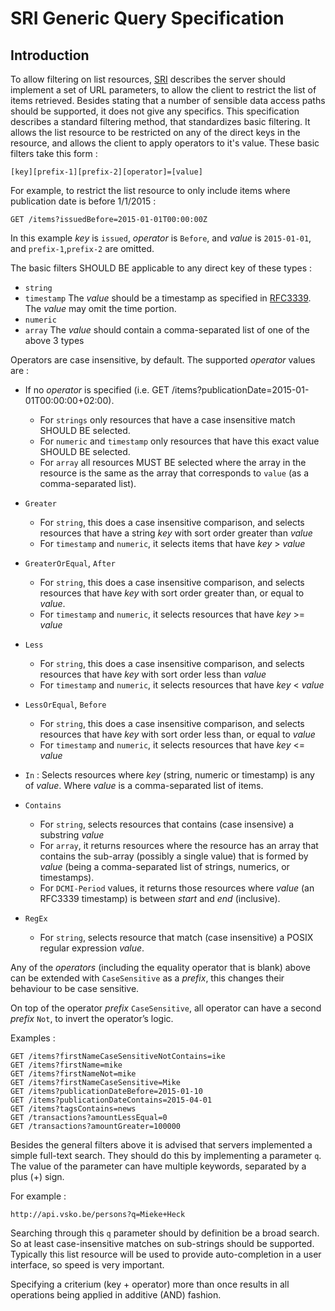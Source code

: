 # SRI Generic Query Specification

## Introduction

To allow filtering on list resources, [SRI][sri] describes the server should implement a set of URL parameters, to allow the client to restrict the list of items retrieved. Besides stating that a number of sensible data access paths should be supported, it does not give any specifics. This specification describes a standard filtering method, that standardizes basic filtering. It allows the list resource to be restricted on any of the direct keys in the resource, and allows the client to apply operators to it's value. These basic filters take this form :

    [key][prefix-1][prefix-2][operator]=[value]

For example, to restrict the list resource to only include items where publication date is before 1/1/2015 :

    GET /items?issuedBefore=2015-01-01T00:00:00Z

In this example *key* is `issued`, *operator* is `Before`, and *value* is `2015-01-01`, and `prefix-1`,`prefix-2` are omitted.

The basic filters SHOULD BE applicable to any direct key of these types :

* `string`
* `timestamp` The *value* should be a timestamp as specified in [RFC3339][rfc3339]. The *value* may omit the time portion.
* `numeric`
* `array` The *value* should contain a comma-separated list of one of the above 3 types

Operators are case insensitive, by default. The supported *operator* values are :

* If no *operator* is specified (i.e. GET /items?publicationDate=2015-01-01T00:00:00+02:00). 
  * For `strings` only resources that have a case insensitive match SHOULD BE selected.
  * For `numeric` and `timestamp` only resources that have this exact value SHOULD BE selected.
  * For `array` all resources MUST BE selected where the array in the resource is the same as the array that corresponds to `value` (as a comma-separated list).

* `Greater`
  * For `string`, this does a case insensitive comparison, and selects resources that have a string *key* with sort order greater than *value*
  * For `timestamp` and `numeric`, it selects items that have *key* > *value*

* `GreaterOrEqual`, `After`
  * For `string`, this does a case insensitive comparison, and selects resources that have *key* with sort order greater than, or equal to *value*.
  * For `timestamp` and `numeric`, it selects resources that have *key* >= *value*

* `Less`
  * For `string`, this does a case insensitive comparison, and selects resources that have *key* with sort order less than *value*
  * For `timestamp` and `numeric`, it selects resources that have *key* < *value*

* `LessOrEqual`, `Before`
  * For `string`, this does a case insensitive comparison, and selects resources that have *key* with sort order less than, or equal to *value*
  * For `timestamp` and `numeric`, it selects resources that have *key* <= *value*

* `In` : Selects resources where *key* (string, numeric or timestamp) is any of *value*. Where *value* is a comma-separated list of items.

* `Contains`
  * For `string`, selects resources that contains (case insensive) a substring *value*
  * For `array`, it returns resources where the resource has an array that contains the sub-array (possibly a single value) that is formed by *value* (being a comma-separated list of strings, numerics, or timestamps).
  * For `DCMI-Period` values, it returns those resources where *value* (an RFC3339 timestamp) is between *start* and *end* (inclusive).

* `RegEx`
  * For `string`, selects resource that match (case insensitive) a POSIX regular expression *value*.

Any of the *operators* (including the equality operator that is blank) above can be extended with `CaseSensitive` as a *prefix*, this changes their behaviour to be case sensitive.

On top of the operator *prefix* `CaseSensitive`, all operator can have a second *prefix* `Not`, to invert the operator’s logic.

Examples : 

    GET /items?firstNameCaseSensitiveNotContains=ike
    GET /items?firstName=mike
    GET /items?firstNameNot=mike
    GET /items?firstNameCaseSensitive=Mike
    GET /items?publicationDateBefore=2015-01-10
    GET /items?publicationDateContains=2015-04-01
    GET /items?tagsContains=news
    GET /transactions?amountLessEqual=0
    GET /transactions?amountGreater=100000

Besides the general filters above it is advised that servers implemented a simple full-text search. They should do this by implementing a parameter `q`. The value of the parameter can have multiple keywords, separated by a plus (+) sign.

For example :

    http://api.vsko.be/persons?q=Mieke+Heck

Searching through this `q` parameter should by definition be a broad search. So at least case-insensitive matches on sub-strings should be supported. Typically this list resource will be used to provide auto-completion in a user interface, so speed is very important. 

Specifying a criterium (key + operator) more than once results in all operations being applied in additive (AND) fashion.

[sri]: https://github.com/dimitrydhondt/sri
[rfc3339]: https://www.ietf.org/rfc/rfc3339.txt
